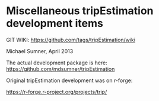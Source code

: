 Miscellaneous tripEstimation development items
==============================================

GIT WIKI: https://github.com/tags/tripEstimation/wiki

Michael Sumner, April 2013

The actual development package is here: 
https://github.com/mdsumner/tripEstimation

Original tripEstimation development was on r-forge: 

https://r-forge.r-project.org/projects/trip/
